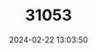 ---
title: "31053"
category: "Podocarpus affinis"
draft: false
date: 2024-02-22 13:03:50
languages:
  Fijian: ["Kuasi"]
---